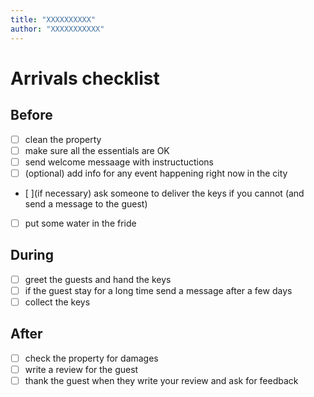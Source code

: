 ```yaml
---
title: "XXXXXXXXXX"
author: "XXXXXXXXXXX"
---
```


<!-- Global site tag (gtag.js) - Google Analytics -->
<script async src="https://www.googletagmanager.com/gtag/js?id=G-4JDBPM7CZ4"></script>
<script>
  window.dataLayer = window.dataLayer || [];
  function gtag(){dataLayer.push(arguments);}
  gtag('js', new Date());

  gtag('config', 'G-4JDBPM7CZ4');
</script>

# Arrivals checklist

## Before

* [ ] clean the property
* [ ] make sure all the essentials are OK
* [ ] send welcome messaage with instructuctions
* [ ] (optional) add info for any event happening right now in the city
* [ ](if necessary) ask someone to deliver the keys if you cannot (and send a message to the guest)
* [ ] put some water in the fride

## During

* [ ] greet the guests and hand the keys
* [ ] if the guest stay for a long time send a message after a few days
* [ ] collect the keys

## After

* [ ] check the property for damages
* [ ] write a review for the guest
* [ ] thank the guest when they write your review and ask for feedback